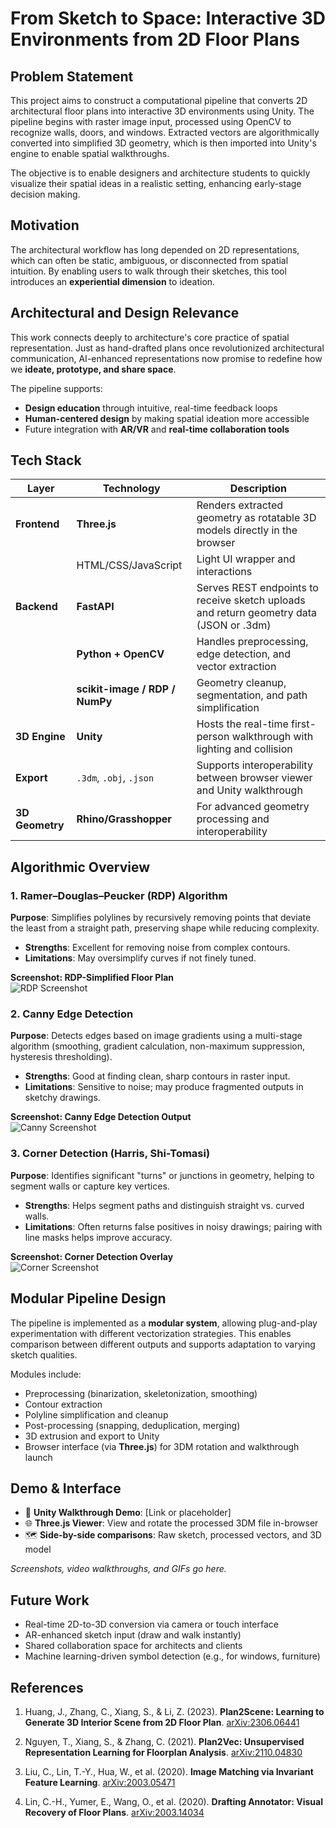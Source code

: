 # From Sketch to Space: Interactive 3D Environments from 2D Floor Plans

## Problem Statement

This project aims to construct a computational pipeline that converts 2D architectural floor plans into interactive 3D environments using Unity. The pipeline begins with raster image input, processed using OpenCV to recognize walls, doors, and windows. Extracted vectors are algorithmically converted into simplified 3D geometry, which is then imported into Unity's engine to enable spatial walkthroughs.

The objective is to enable designers and architecture students to quickly visualize their spatial ideas in a realistic setting, enhancing early-stage decision making.

## Motivation

The architectural workflow has long depended on 2D representations, which can often be static, ambiguous, or disconnected from spatial intuition. By enabling users to walk through their sketches, this tool introduces an **experiential dimension** to ideation.

## Architectural and Design Relevance

This work connects deeply to architecture's core practice of spatial representation. Just as hand-drafted plans once revolutionized architectural communication, AI-enhanced representations now promise to redefine how we **ideate, prototype, and share space**.

The pipeline supports:
- **Design education** through intuitive, real-time feedback loops  
- **Human-centered design** by making spatial ideation more accessible  
- Future integration with **AR/VR** and **real-time collaboration tools**

## Tech Stack

| Layer          | Technology                          | Description |
|----------------|--------------------------------------|-------------|
| **Frontend**   | **Three.js**                         | Renders extracted geometry as rotatable 3D models directly in the browser |
|                | HTML/CSS/JavaScript                  | Light UI wrapper and interactions |
| **Backend**    | **FastAPI**                          | Serves REST endpoints to receive sketch uploads and return geometry data (JSON or .3dm) |
|                | **Python + OpenCV**                  | Handles preprocessing, edge detection, and vector extraction |
|                | **scikit-image / RDP / NumPy**       | Geometry cleanup, segmentation, and path simplification |
| **3D Engine**  | **Unity**                            | Hosts the real-time first-person walkthrough with lighting and collision |
| **Export**     | `.3dm`, `.obj`, `.json`              | Supports interoperability between browser viewer and Unity walkthrough |
| **3D Geometry**   | **Rhino/Grasshopper** | For advanced geometry processing and interoperability |

## Algorithmic Overview

### 1. Ramer–Douglas–Peucker (RDP) Algorithm

**Purpose**: Simplifies polylines by recursively removing points that deviate the least from a straight path, preserving shape while reducing complexity.

- **Strengths**: Excellent for removing noise from complex contours.  
- **Limitations**: May oversimplify curves if not finely tuned.

**Screenshot: RDP-Simplified Floor Plan**  
![RDP Screenshot](screenshots/rdp_example.jpg)

### 2. Canny Edge Detection

**Purpose**: Detects edges based on image gradients using a multi-stage algorithm (smoothing, gradient calculation, non-maximum suppression, hysteresis thresholding).

- **Strengths**: Good at finding clean, sharp contours in raster input.  
- **Limitations**: Sensitive to noise; may produce fragmented outputs in sketchy drawings.

**Screenshot: Canny Edge Detection Output**  
![Canny Screenshot](screenshots/canny_example.jpg)

### 3. Corner Detection (Harris, Shi-Tomasi)

**Purpose**: Identifies significant "turns" or junctions in geometry, helping to segment walls or capture key vertices.

- **Strengths**: Helps segment paths and distinguish straight vs. curved walls.  
- **Limitations**: Often returns false positives in noisy drawings; pairing with line masks helps improve accuracy.

**Screenshot: Corner Detection Overlay**  
![Corner Screenshot](screenshots/corner_example.jpg)

## Modular Pipeline Design

The pipeline is implemented as a **modular system**, allowing plug-and-play experimentation with different vectorization strategies. This enables comparison between different outputs and supports adaptation to varying sketch qualities.

Modules include:

- Preprocessing (binarization, skeletonization, smoothing)  
- Contour extraction  
- Polyline simplification and cleanup  
- Post-processing (snapping, deduplication, merging)  
- 3D extrusion and export to Unity  
- Browser interface (via **Three.js**) for 3DM rotation and walkthrough launch  

## Demo & Interface

- 🧭 **Unity Walkthrough Demo**: [Link or placeholder]  
- 🌐 **Three.js Viewer**: View and rotate the processed 3DM file in-browser  
- 🗺️ **Side-by-side comparisons**: Raw sketch, processed vectors, and 3D model  

*Screenshots, video walkthroughs, and GIFs go here.*

## Future Work

- Real-time 2D-to-3D conversion via camera or touch interface  
- AR-enhanced sketch input (draw and walk instantly)  
- Shared collaboration space for architects and clients  
- Machine learning-driven symbol detection (e.g., for windows, furniture)

## References

1. Huang, J., Zhang, C., Xiang, S., & Li, Z. (2023). **Plan2Scene: Learning to Generate 3D Interior Scene from 2D Floor Plan**. [arXiv:2306.06441](https://doi.org/10.48550/arXiv.2306.06441)

2. Nguyen, T., Xiang, S., & Zhang, C. (2021). **Plan2Vec: Unsupervised Representation Learning for Floorplan Analysis**. [arXiv:2110.04830](https://doi.org/10.48550/arXiv.2110.04830)

3. Liu, C., Lin, T.-Y., Hua, W., et al. (2020). **Image Matching via Invariant Feature Learning**. [arXiv:2003.05471](https://arxiv.org/abs/2003.05471)

4. Lin, C.-H., Yumer, E., Wang, O., et al. (2020). **Drafting Annotator: Visual Recovery of Floor Plans**. [arXiv:2003.14034](https://arxiv.org/abs/2003.14034)

